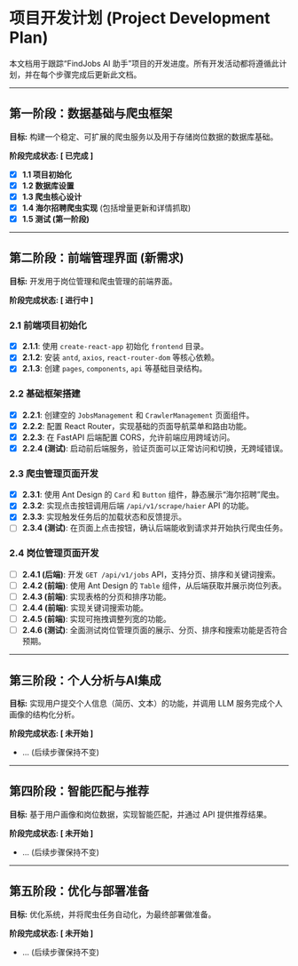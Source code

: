 # 项目开发计划 (Project Development Plan)

本文档用于跟踪“FindJobs AI 助手”项目的开发进度。所有开发活动都将遵循此计划，并在每个步骤完成后更新此文档。

---

## 第一阶段：数据基础与爬虫框架

**目标:** 构建一个稳定、可扩展的爬虫服务以及用于存储岗位数据的数据库基础。

**阶段完成状态: [ 已完成 ]**

- [x] **1.1 项目初始化**
- [x] **1.2 数据库设置**
- [x] **1.3 爬虫核心设计**
- [x] **1.4 海尔招聘爬虫实现** (包括增量更新和详情抓取)
- [x] **1.5 测试 (第一阶段)**

---

## 第二阶段：前端管理界面 (新需求)

**目标:** 开发用于岗位管理和爬虫管理的前端界面。

**阶段完成状态: [ 进行中 ]**

### 2.1 前端项目初始化
- [x] **2.1.1**: 使用 `create-react-app` 初始化 `frontend` 目录。
- [x] **2.1.2**: 安装 `antd`, `axios`, `react-router-dom` 等核心依赖。
- [x] **2.1.3**: 创建 `pages`, `components`, `api` 等基础目录结构。

### 2.2 基础框架搭建
- [x] **2.2.1**: 创建空的 `JobsManagement` 和 `CrawlerManagement` 页面组件。
- [x] **2.2.2**: 配置 React Router，实现基础的页面导航菜单和路由功能。
- [x] **2.2.3**: 在 FastAPI 后端配置 CORS，允许前端应用跨域访问。
- [x] **2.2.4 (测试)**: 启动前后端服务，验证页面可以正常访问和切换，无跨域错误。

### 2.3 爬虫管理页面开发
- [x] **2.3.1**: 使用 Ant Design 的 `Card` 和 `Button` 组件，静态展示“海尔招聘”爬虫。
- [x] **2.3.2**: 实现点击按钮调用后端 `/api/v1/scrape/haier` API 的功能。
- [x] **2.3.3**: 实现触发任务后的加载状态和反馈提示。
- [ ] **2.3.4 (测试)**: 在页面上点击按钮，确认后端能收到请求并开始执行爬虫任务。

### 2.4 岗位管理页面开发
- [ ] **2.4.1 (后端)**: 开发 `GET /api/v1/jobs` API，支持分页、排序和关键词搜索。
- [ ] **2.4.2 (前端)**: 使用 Ant Design 的 `Table` 组件，从后端获取并展示岗位列表。
- [ ] **2.4.3 (前端)**: 实现表格的分页和排序功能。
- [ ] **2.4.4 (前端)**: 实现关键词搜索功能。
- [ ] **2.4.5 (前端)**: 实现可拖拽调整列宽的功能。
- [ ] **2.4.6 (测试)**: 全面测试岗位管理页面的展示、分页、排序和搜索功能是否符合预期。

---

## 第三阶段：个人分析与AI集成

**目标:** 实现用户提交个人信息（简历、文本）的功能，并调用 LLM 服务完成个人画像的结构化分析。

**阶段完成状态: [ 未开始 ]**

- ... (后续步骤保持不变)

---

## 第四阶段：智能匹配与推荐

**目标:** 基于用户画像和岗位数据，实现智能匹配，并通过 API 提供推荐结果。

**阶段完成状态: [ 未开始 ]**

- ... (后续步骤保持不变)

---

## 第五阶段：优化与部署准备

**目标:** 优化系统，并将爬虫任务自动化，为最终部署做准备。

**阶段完成状态: [ 未开始 ]**

- ... (后续步骤保持不变)